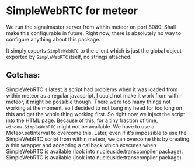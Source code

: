 # SimpleWebRTC for meteor

We run the signalmaster server from within meteor on port 8080. Shall
make this configurable in future. Right now, there is absolutely no way
to configure anything about this package.

It simply exports `SimpleWebRTC` to the client which is just the global
object exported by `SimpleWebRTC` itself, no strings attached.

## Gotchas:
SimpleWebRTC's latest.js script had problems when it was loaded from
within meteor as a regular javascript. I could not make it work from
within meteor, it might be possible though. There were too many things
not working at the moment, so I decided to not bang my head for too long
on this and get the whole thing working first. So right now we inject
the script into the HTML page. Because of this, for a tiny fraction of
time, `window.SimpleWebRTC` might not be available. We have to use a
Meteor.setInterval to overcome this. Later, even if it's impossible to
use the SimpleWebRTC script from within meteor, we can overcome this by
creating a thin wrapper and accepting a callback which executes when
SimpleWebRTC is available (look into nucleuside:transcompiler package).
SimpleWebRTC is available (look into nucleuside:transcompiler package).
